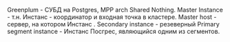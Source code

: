 Greenplum - СУБД на Postgres, MPP arch Shared Nothing.
Master Instance - т.н. Инстанс - координатор и входная точка в кластере.
Master host - сервер, на котором Инстанс .
Secondary instance - резеверный
Primary segment instance - Инстанс Посгрес, являющийся одним из сегментов.